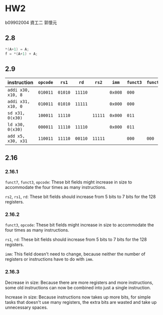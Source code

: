 # HW2

 b09902004 資工二 郭懷元

## 2.8

```c
*(A+1) = A;
f = *(A+1) + A;
```

## 2.9

| instruction        | `opcode` | `rs1`   | `rd`    | `rs2`   | `imm`   | `funct3` | `funct7` |
| ------------------ | -------- | ------- | ------- | ------- | ------- | -------- | -------- |
| `addi x30, x10, 8` | `010011` | `01010` | `11110` |         | `0x008` | `000`    |          |
| `addi x31, x10, 0` | `010011` | `01010` | `11111` |         | `0x000` | `000`    |          |
| `sd x31, 0(x30)`   | `100011` | `11110` |         | `11111` | `0x000` | `011`    |          |
| `ld x30, 0(x30)`   | `000011` | `11110` | `11110` |         | `0x000` | `011`    |          |
| `add x5, x30, x31` | `110011` | `11110` | `00110` | `11111` |         | `000`    | `000`    |

## 2.16

### 2.16.1

`funct7`, `funct3`, `opcode`: These bit fields might increase in size to accommodate the four times as many instructions.

`rs2`, `rs1`, `rd`: These bit fields should increase from 5 bits to 7 bits for the 128 registers.

### 2.16.2

`funct3`, `opcode`: These bit fields might increase in size to accommodate the four times as many instructions.

`rs1`, `rd`: These bit fields should increase from 5 bits to 7 bits for the 128 registers.

`imm`: This field doesn't need to change, because neither the number of registers or instructions have to do with `imm`.

### 2.16.3

Decrease in size: Because there are more registers and more instructions, some old instructions can now be combined into just a single instruction.

Increase in size: Because instructions now takes up more bits, for simple tasks that doesn't use many registers, the extra bits are wasted and take up unnecessary spaces.



